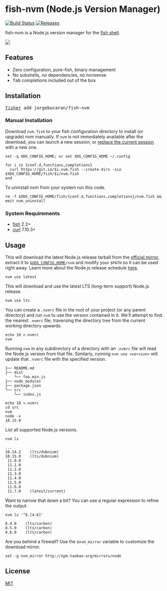 # fish-nvm (Node.js Version Manager)

[![Build Status](https://img.shields.io/travis/jorgebucaran/fish-nvm.svg)](https://travis-ci.org/jorgebucaran/fish-nvm)
[![Releases](https://img.shields.io/github/release/jorgebucaran/fish-nvm.svg?label=latest)](https://github.com/jorgebucaran/fish-nvm/releases)

fish-nvm is a Node.js version manager for the [fish shell](https://fishshell.com).

![](https://gitcdn.link/repo/jorgebucaran/c796a54376c7571ad7d5bb1c85feabb8/raw/038b6654300e4575b47c0a61a749733ea9c0bb5d/nvm.svg)

## Features

- Zero configuration, pure-fish, binary management
- No subshells, no dependencies, no nonsense
- <kbd>Tab</kbd> completions included out of the box

## Installation

<pre>
<a href=https://github.com/jorgebucaran/fisher>fisher</a> add jorgebucaran/fish-nvm
</pre>

### Manual Installation

Download `nvm.fish` to your fish configuration directory to install (or upgrade) nvm manually. If `nvm` is not immediately available after the download, you can launch a new session, or [replace the current session](https://fishshell.com/docs/current/commands.html#exec) with a new one.

```fish
set -q XDG_CONFIG_HOME; or set XDG_CONFIG_HOME ~/.config

for i in {conf.d,functions,completions}
  curl https://git.io/$i.nvm.fish --create-dirs -sLo $XDG_CONFIG_HOME/fish/$i/nvm.fish
end
```

To uninstall nvm from your system run this code.

```
rm -f $XDG_CONFIG_HOME/fish/{conf.d,functions,completions}/nvm.fish && emit nvm_uninstall
```

### System Requirements

- [fish](https://github.com/fish-shell/fish-shell) 2.2+
- [curl](https://github.com/curl/curl) 7.10.3+

## Usage

This will download the latest Node.js release tarball from the [official mirror](https://nodejs.org/dist), extract it to <code>[\$XDG_CONFIG_HOME](https://specifications.freedesktop.org/basedir-spec/basedir-spec-latest.html#variables)/nvm</code> and modify your `$PATH` so it can be used right away. Learn more about the Node.js release schedule [here](https://github.com/nodejs/Release).

```fish
nvm use latest
```

This will download and use the latest LTS (long-term support) Node.js release.

```
nvm use lts
```

You can create a `.nvmrc` file in the root of your project (or any parent directory) and run `nvm` to use the version contained in it. We'll attempt to find the nearest `.nvmrc` file, traversing the directory tree from the current working directory upwards.

```fish
echo 10 >.nvmrc
nvm
```

Running `nvm` in any subdirectory of a directory with an `.nvmrc` file will read the Node.js version from that file. Similarly, running `nvm use <version>` will update that `.nvmrc` file with the specified version.

```console
├── README.md
├── dist
    └── foo.min.js
├── node_modules
├── package.json
└── src
    └── index.js
```

```fish
echo 10 >.nvmrc
cd src
nvm
node -v
10.15.0
```

List all supported Node.js versions.

```
nvm ls
```

```console
...
10.14.2    (lts/dubnium)
10.15.0    (lts/dubnium)
 11.0.0
 11.1.0
 11.2.0
 11.3.0
 11.4.0
 11.5.0
 11.6.0
 11.7.0    (latest/current)
```

Want to narrow that down a bit? You can use a regular expression to refine the output.

```
nvm ls '^8.[4-6]'
```

```console
8.4.0    (lts/carbon)
8.5.0    (lts/carbon)
8.6.0    (lts/carbon)
```

Are you behind a firewall? Use the `$nvm_mirror` variable to customize the download mirror.

```fish
set -g nvm_mirror http://npm.taobao.org/mirrors/node
```

## License

[MIT](LICENSE.md)
